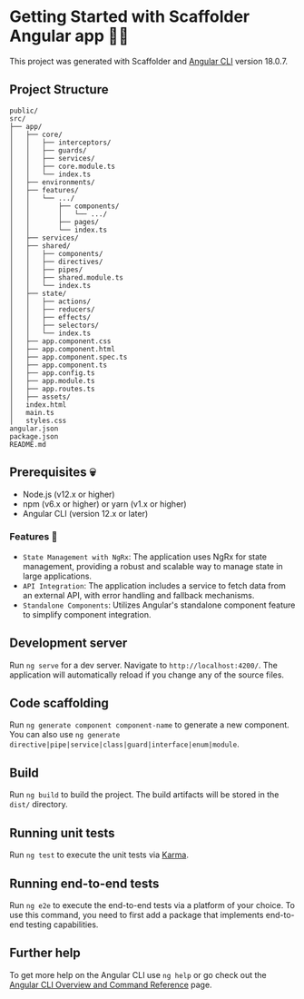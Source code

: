 # Getting Started with Scaffolder Angular app :technologist:

This project was generated with Scaffolder and [Angular CLI](https://github.com/angular/angular-cli) version 18.0.7.

## Project Structure

```
public/
src/
├── app/
│   ├── core/
│   │   ├── interceptors/
│   │   ├── guards/
│   │   ├── services/
│   │   ├── core.module.ts
│   │   └── index.ts
│   ├── environments/
│   ├── features/
│   │   └── .../
│   │       ├── components/
│   │       │   └── .../
│   │       ├── pages/
│   │       └── index.ts
│   ├── services/
│   ├── shared/
│   │   ├── components/
│   │   ├── directives/
│   │   ├── pipes/
│   │   ├── shared.module.ts
│   │   └── index.ts
│   ├── state/
│   │   ├── actions/
│   │   ├── reducers/
│   │   ├── effects/
│   │   ├── selectors/
│   │   └── index.ts
│   ├── app.component.css
│   ├── app.component.html
│   ├── app.component.spec.ts
│   ├── app.component.ts
│   ├── app.config.ts
│   ├── app.module.ts
│   ├── app.routes.ts
│   ├── assets/
│   index.html
│   main.ts
│   styles.css
angular.json
package.json
README.md
```

## Prerequisites :skull:

- Node.js (v12.x or higher)
- npm (v6.x or higher) or yarn (v1.x or higher)
- Angular CLI (version 12.x or later)

### Features :fist_right:

- `State Management with NgRx`: The application uses NgRx for state management, providing a robust and scalable way to manage state in large applications.
- `API Integration`: The application includes a service to fetch data from an external API, with error handling and fallback mechanisms.
- `Standalone Components`: Utilizes Angular's standalone component feature to simplify component integration.

## Development server

Run `ng serve` for a dev server. Navigate to `http://localhost:4200/`. The application will automatically reload if you change any of the source files.

## Code scaffolding

Run `ng generate component component-name` to generate a new component. You can also use `ng generate directive|pipe|service|class|guard|interface|enum|module`.

## Build

Run `ng build` to build the project. The build artifacts will be stored in the `dist/` directory.

## Running unit tests

Run `ng test` to execute the unit tests via [Karma](https://karma-runner.github.io).

## Running end-to-end tests

Run `ng e2e` to execute the end-to-end tests via a platform of your choice. To use this command, you need to first add a package that implements end-to-end testing capabilities.

## Further help

To get more help on the Angular CLI use `ng help` or go check out the [Angular CLI Overview and Command Reference](https://angular.dev/tools/cli) page.
